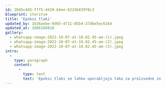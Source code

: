 ```yaml
---
id: 20d5c445-fff5-4429-b4ee-8224b839f0c3
blueprint: storitve
title: 'Epoksi tlaki'
updated_by: 1636aebe-9d03-4711-85b4-37d6e5ec6164
updated_at: 1666166918
gallery:
  - whatsapp-image-2022-10-07-at-10.02.45-am-(1).jpeg
  - whatsapp-image-2022-10-07-at-10.02.45-am-(2).jpeg
  - whatsapp-image-2022-10-07-at-10.02.45-am-(3).jpeg
intro:
  -
    type: paragraph
    content:
      -
        type: text
        text: 'Epoksi tlaki se lahko uporabljajo tako za proizvodne in skladiščne hale kot tudi v stanovanjski gradnji. Epoksoidni tlaki so enostavni za vzdrževanje in čiščenje, zato se čedalje bolj uporabljajo tudi v stanovanjski gradnji, predvsem v garažah, delavnicah, kuhinjah, hodnikih, ipd. Osnova epoksidnih tlakov je epoksidna smola z dodatki, s katerimi lahko napravimo različne odtenke, vzorce in površine, od gladke do hrapave. Epoksidni tlaki imajo visoko tlačno in upogibno trdnost ter so odporni na kemikalije, topila, kisline in čistila. Epoksi tlak lahko izvedemo samo na homogeni, suhi, ravni in trdni podlagi, ta je lahko kamnita, betonska, keramična, itd. Eposki tlak se nato nanaša v več slojih'
---
```

